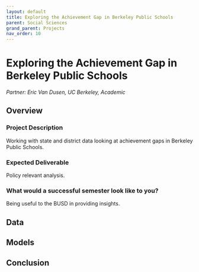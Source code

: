 ```yaml
---
layout: default
title: Exploring the Achievement Gap in Berkeley Public Schools
parent: Social Sciences
grand_parent: Projects
nav_order: 10
---
```



# Exploring the Achievement Gap in Berkeley Public Schools
*Partner: Eric Van Dusen, UC Berkeley, Academic*

## Overview
### Project Description
Working with state and district data looking at achievement gaps in Berkeley Public Schools.

### Expected Deliverable
Policy relevant analysis.

### What would a successful semester look like to you?
Being useful to the BUSD in providing insights.

## Data

## Models

## Conclusion


```python

```
